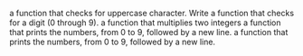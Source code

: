 a function that checks for uppercase character.
Write a function that checks for a digit (0 through 9).
a function that multiplies two integers
a function that prints the numbers, from 0 to 9, followed by a new line.
a function that prints the numbers, from 0 to 9, followed by a new line.

